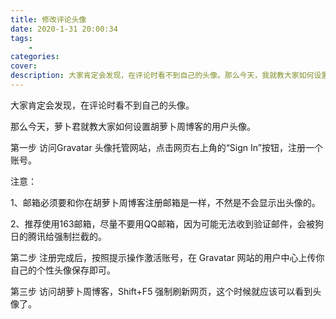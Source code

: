 ```yaml
---
title: 修改评论头像
date: 2020-1-31 20:00:34
tags:
    - 
categories: 
cover:  
description: 大家肯定会发现，在评论时看不到自己的头像。那么今天，我就教大家如何设置评论的用户头像。
---
```


大家肯定会发现，在评论时看不到自己的头像。

那么今天，萝卜君就教大家如何设置胡萝卜周博客的用户头像。

第一步
访问Gravatar 头像托管网站，点击网页右上角的“Sign In”按钮，注册一个账号。

注意：

1、邮箱必须要和你在胡萝卜周博客注册邮箱是一样，不然是不会显示出头像的。

2、推荐使用163邮箱，尽量不要用QQ邮箱，因为可能无法收到验证邮件，会被狗日的腾讯给强制拦截的。



第二步
注册完成后，按照提示操作激活账号，在 Gravatar 网站的用户中心上传你自己的个性头像保存即可。



第三步
访问胡萝卜周博客，Shift+F5 强制刷新网页，这个时候就应该可以看到头像了。